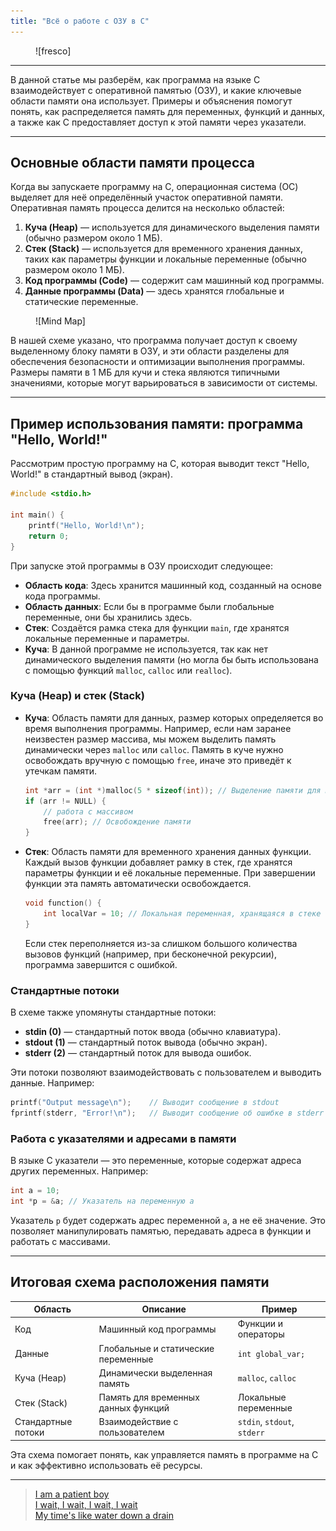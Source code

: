```yaml
---
title: "Всё о работе с ОЗУ в C"
---
```


<figure markdown="span">
  ![fresco]
</figure>

***

В данной статье мы разберём, как программа на языке C взаимодействует с оперативной памятью (ОЗУ), и какие ключевые области памяти она использует. Примеры и объяснения помогут понять, как распределяется память для переменных, функций и данных, а также как C предоставляет доступ к этой памяти через указатели.

***

## **Основные области памяти процесса**

Когда вы запускаете программу на C, операционная система (ОС) выделяет для неё определённый участок оперативной памяти. Оперативная память процесса делится на несколько областей:

1. **Куча (Heap)** — используется для динамического выделения памяти (обычно размером около 1 МБ).
2. **Стек (Stack)** — используется для временного хранения данных, таких как параметры функции и локальные переменные (обычно размером около 1 МБ).
3. **Код программы (Code)** — содержит сам машинный код программы.
4. **Данные программы (Data)** — здесь хранятся глобальные и статические переменные.

<figure markdown="span">
  ![Mind Map]
</figure>

В нашей схеме указано, что программа получает доступ к своему выделенному блоку памяти в ОЗУ, и эти области разделены для обеспечения безопасности и оптимизации выполнения программы. Размеры памяти в 1 МБ для кучи и стека являются типичными значениями, которые могут варьироваться в зависимости от системы.

***

## **Пример использования памяти: программа "Hello, World!"**

Рассмотрим простую программу на C, которая выводит текст "Hello, World!" в стандартный вывод (экран).

```c
#include <stdio.h>

int main() {
    printf("Hello, World!\n");
    return 0;
}
```

При запуске этой программы в ОЗУ происходит следующее:

* **Область кода**: Здесь хранится машинный код, созданный на основе кода программы.
* **Область данных**: Если бы в программе были глобальные переменные, они бы хранились здесь.
* **Стек**: Создаётся рамка стека для функции `main`, где хранятся локальные переменные и параметры.
* **Куча**: В данной программе не используется, так как нет динамического выделения памяти (но могла бы быть использована с помощью функций `malloc`, `calloc` или `realloc`).

### **Куча (Heap) и стек (Stack)**

*   **Куча**: Область памяти для данных, размер которых определяется во время выполнения программы. Например, если нам заранее неизвестен размер массива, мы можем выделить память динамически через `malloc` или `calloc`. Память в куче нужно освобождать вручную с помощью `free`, иначе это приведёт к утечкам памяти.

    ```c
    int *arr = (int *)malloc(5 * sizeof(int)); // Выделение памяти для массива из 5 элементов
    if (arr != NULL) {
        // работа с массивом
        free(arr); // Освобождение памяти
    }
    ```
*   **Стек**: Область памяти для временного хранения данных функции. Каждый вызов функции добавляет рамку в стек, где хранятся параметры функции и её локальные переменные. При завершении функции эта память автоматически освобождается.

    ```c
    void function() {
        int localVar = 10; // Локальная переменная, хранящаяся в стеке
    }
    ```

    Если стек переполняется из-за слишком большого количества вызовов функций (например, при бесконечной рекурсии), программа завершится с ошибкой.

### **Стандартные потоки**

В схеме также упомянуты стандартные потоки:

* **stdin (0)** — стандартный поток ввода (обычно клавиатура).
* **stdout (1)** — стандартный поток вывода (обычно экран).
* **stderr (2)** — стандартный поток для вывода ошибок.

Эти потоки позволяют взаимодействовать с пользователем и выводить данные. Например:

```c
printf("Output message\n");    // Выводит сообщение в stdout
fprintf(stderr, "Error!\n");   // Выводит сообщение об ошибке в stderr
```

### **Работа с указателями и адресами в памяти**

В языке C указатели — это переменные, которые содержат адреса других переменных. Например:

```c
int a = 10;
int *p = &a; // Указатель на переменную a
```

Указатель `p` будет содержать адрес переменной `a`, а не её значение. Это позволяет манипулировать памятью, передавать адреса в функции и работать с массивами.

***

## Итоговая схема расположения памяти

| Область            | Описание                            | Пример                      |
| ------------------ | ----------------------------------- | --------------------------- |
| Код                | Машинный код программы              | Функции и операторы         |
| Данные             | Глобальные и статические переменные | `int global_var;`           |
| Куча (Heap)        | Динамически выделенная память       | `malloc`, `calloc`          |
| Стек (Stack)       | Память для временных данных функций | Локальные переменные        |
| Стандартные потоки | Взаимодействие с пользователем      | `stdin`, `stdout`, `stderr` |

Эта схема помогает понять, как управляется память в программе на C и как эффективно использовать её ресурсы.

***

> [I am a patient boy<br />
> I wait, I wait, I wait, I wait<br />
> My time's like water down a drain](https://www.youtube.com/watch?v=C3LXkdpHNOQ\&pp=ygUMd2FpdGluZyByb29t)

[fresco]: ../assets/images/fresco.jpg
[Mind Map]: ../assets/images/mind_map.jpg 
